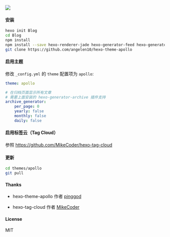 ![](https://ww2.sinaimg.cn/large/006tNc79gy1fdmbzcpt9qj31kw0wxgov.jpg)

#### 安装

``` bash
hexo init Blog 
cd Blog 
npm install
npm install --save hexo-renderer-jade hexo-generator-feed hexo-generator-sitemap hexo-browsersync hexo-generator-archive
git clone https://github.com/angelen10/hexo-theme-apollo
```



#### 启用主题

修改 `_config.yml` 的 `theme` 配置项为 `apollo`:

```yaml
theme: apollo

# 在归档页面显示所有文章
# 需要上面安装的 hexo-generator-archive 插件支持
archive_generator:
    per_page: 0
    yearly: false
    monthly: false
    daily: false
```



#### 启用标签云（Tag Cloud）

参照 https://github.com/MikeCoder/hexo-tag-cloud



#### 更新

``` bash
cd themes/apollo 
git pull
```



#### Thanks

- hexo-theme-apollo 作者 [pinggod](https://github.com/pinggod)


- hexo-tag-cloud 作者 [MikeCoder](https://github.com/MikeCoder)



#### License

MIT
